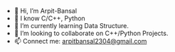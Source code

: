 - 👋 Hi, I’m Arpit-Bansal
- 👀 I know C/C++, Python
- 🌱 I’m currently learning Data Structure.
- 💞️ I’m looking to collaborate on C++/Python Projects.
- 📫 Connect me: arpitbansal2304@gmail.com

<!---
GitHub-Arpit-Bansal/GitHub-Arpit-Bansal is a ✨ special ✨ repository because its `README.md` (this file) appears on your GitHub profile.
You can click the Preview link to take a look at your changes.
--->
